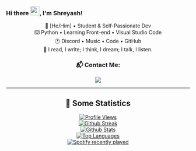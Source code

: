 ### Hi there <img src="https://media.giphy.com/media/hvRJCLFzcasrR4ia7z/giphy.gif" width="25px">, I'm Shreyash!
<div align="center">
<p>
🎨 [He/Him] • Student & Self-Passionate Dev <br>
⌨️ Python • Learning Front-end • Visual Studio Code <br>
🕐 Discord • Music • Code • GitHub <br>
🤝 I read, I write; I think, I dream; I talk, I listen. <br>

### 📬 Contact Me: <br>
<img align="middle" src="https://discord.c99.nl/widget/theme-3/814784650194452550.png">
</p>

<hr>
<p>
<h2> 🔖 Some Statistics </h2>
<a href="https://github.com/TheRealShreyash">

![Profile Views](https://komarev.com/ghpvc/?username=TheRealShreyash&style=flat-square&color=c322fe) <br>
![Github Streak](https://github-readme-streak-stats.herokuapp.com/?user=therealshreyash&background=0D1117&currStreakLabel=FFFFFF&currStreakNum=FFFFFF&sideNums=FFFFFF&sideLabels=FFFFFF&dates=FFFFFF&fire=c322fe&ring=c322fe&hide_border=true) <br>
![Github Stats](https://github-readme-stats.vercel.app/api?username=TheRealShreyash&include_all_commits=true&show_icons=true&count_private=true&show_owner=true&bg_color=0D1117&text_color=FFFFFF&icon_color=c322fe&title_color=FFFFFF&hide_border=true&hide=issues,prs) <br>
![Top Languages](https://github-readme-stats.vercel.app/api/top-langs/?username=TheRealShreyash&show_icons=true&bg_color=0D1117&text_color=FFFFFF&title_color=FFFFFF&layout=compact&hide_border=true) <br>
</a>
<a href="https://open.spotify.com/user/31ryqrlgxrutewooxb6do5my3yaa">
![Spotify recently played](https://spotify-recently-played-readme.vercel.app/api?user=31ryqrlgxrutewooxb6do5my3yaa&count=1)
</a>
</p>
</div>